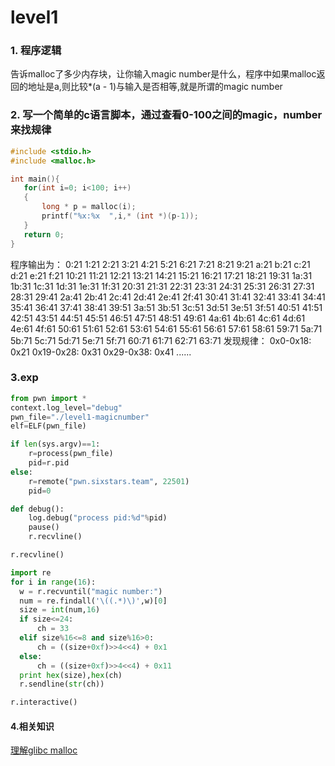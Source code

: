 # level1
### 1. 程序逻辑
告诉malloc了多少内存块，让你输入magic number是什么，程序中如果malloc返回的地址是a,则比较*(a - 1)与输入是否相等,就是所谓的magic number

### 2. 写一个简单的c语言脚本，通过查看0-100之间的magic，number来找规律

```c
#include <stdio.h>
#include <malloc.h>

int main(){
   for(int i=0; i<100; i++)
   {
       long * p = malloc(i);
       printf("%x:%x  ",i,* (int *)(p-1));
   }
   return 0;
}
```
程序输出为：
0:21  1:21  2:21  3:21  4:21  5:21  6:21  7:21  8:21  9:21  a:21  b:21  c:21  d:21  e:21  f:21  10:21  11:21  12:21  13:21  14:21  15:21  16:21  17:21  18:21  19:31  1a:31  1b:31  1c:31  1d:31  1e:31  1f:31  20:31  21:31  22:31  23:31  24:31  25:31  26:31  27:31  28:31  29:41  2a:41  2b:41  2c:41  2d:41  2e:41  2f:41  30:41  31:41  32:41  33:41  34:41  35:41  36:41  37:41  38:41  39:51  3a:51  3b:51  3c:51  3d:51  3e:51  3f:51  40:51  41:51  42:51  43:51  44:51  45:51  46:51  47:51  48:51  49:61  4a:61  4b:61  4c:61  4d:61  4e:61  4f:61  50:61  51:61  52:61  53:61  54:61  55:61  56:61  57:61  58:61  59:71  5a:71  5b:71  5c:71  5d:71  5e:71  5f:71  60:71  61:71  62:71  63:71
发现规律：
    0x0-0x18: 0x21
    0x19-0x28: 0x31
    0x29-0x38: 0x41
    ......

### 3.exp 
```python
from pwn import *
context.log_level="debug"
pwn_file="./level1-magicnumber"
elf=ELF(pwn_file)

if len(sys.argv)==1:
    r=process(pwn_file)
    pid=r.pid
else:
    r=remote("pwn.sixstars.team", 22501)
    pid=0

def debug():
    log.debug("process pid:%d"%pid)
    pause()
    r.recvline()

r.recvline()

import re
for i in range(16):
  w = r.recvuntil("magic number:")
  num = re.findall('\((.*)\)',w)[0]
  size = int(num,16)
  if size<=24:
      ch = 33
  elif size%16<=8 and size%16>0:
      ch = ((size+0xf)>>4<<4) + 0x1
  else:
      ch = ((size+0xf)>>4<<4) + 0x11
  print hex(size),hex(ch)
  r.sendline(str(ch))

r.interactive()
```
#### 4.相关知识
[理解glibc malloc](https://sploitfun.wordpress.com/2015/02/10/understanding-glibc-malloc/)